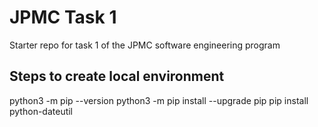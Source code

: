 # JPMC Task 1
Starter repo for task 1 of the JPMC software engineering program

## Steps to create local environment
python3 -m pip --version
python3 -m pip install --upgrade pip
pip install python-dateutil
